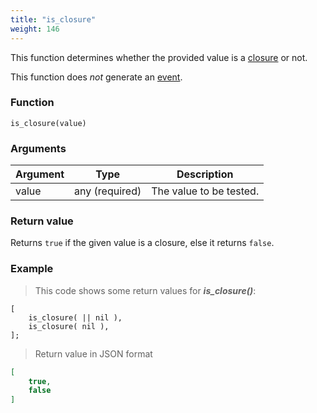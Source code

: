 ```yaml
---
title: "is_closure"
weight: 146
---
```


This function determines whether the provided value is a [closure](../../data-types/closure) or not.

This function does *not* generate an [event](../../overview/events).

### Function

`is_closure(value)`

### Arguments

Argument | Type | Description
-------- | ---- | -----------
value | any (required) | The value to be tested.

### Return value

Returns `true` if the given value is a closure, else it returns `false`.

### Example

> This code shows some return values for ***is_closure()***:

```thingsdb,json_response
[
    is_closure( || nil ),
    is_closure( nil ),
];
```

> Return value in JSON format

```json
[
    true,
    false
]
```
